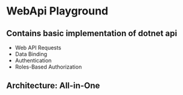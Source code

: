 # WebApi Playground

## Contains basic implementation of dotnet api

* Web API Requests
* Data Binding
* Authentication
* Roles-Based Authorization


## Architecture: All-in-One
